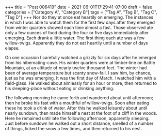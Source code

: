 +++
title = "Post 006419"
date = 2021-06-01T17:29:41-07:00
draft = false
categories = ["Category A", "Category B"]
tags = ["Tag A", "Tag B", "Tag C", "Tag D"]
+++
Nor do they at once eat heartily on emerging. The instances in which I was able to watch them for the first few days after they emerged from winter quarters showed each time almost a fast. Those observed ate only a few ounces of food during the four or five days immediately after emerging. Each drank a little water. The first thing each ate was a few willow-twigs. Apparently they do not eat heartily until a number of days elapse.

On one occasion I carefully watched a grizzly for six days after he emerged from his hibernating-cave. His winter quarters were at timber-line on Battle Mountain, at an altitude of nearly twelve thousand feet. The winter had been of average temperature but scanty snow-fall. I saw him, by chance, just as he was emerging. It was the first day of March. I watched him with a field-glass. He walked about aimlessly for an hour or more, then returned to his sleeping-place without eating or drinking anything.

The following morning he came forth and wandered about until afternoon; then he broke his fast with a mouthful of willow-twigs. Soon after eating these he took a drink of water. After this he walked leisurely about until nearly sundown, then made himself a nest at the foot of a cliff in the woods. Here he remained until late the following afternoon, apparently sleeping. Just before sundown he walked out a short distance, smelled of a number of things, licked the snow a few times, and then returned to his nest.
